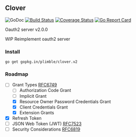 Clover
---
![GoDoc](https://godoc.org/graphql.co/graphql?status.svg)
[![Build Status](https://travis-ci.org/ory/fosite.svg?branch=master)](https://travis-ci.org/ory/fosite?branch=master)
[![Coverage Status](https://coveralls.io/repos/plimble/clover/badge.svg?branch=master&service=github&foo)](https://coveralls.io/github/ory/fosite?branch=master)
[![Go Report Card](https://goreportcard.com/badge/plimble/clover)](https://goreportcard.com/report/plimble/clover)

Oauth2 server v2.0.0

WIP Reimplement oauth2 server

### Install
```
go get gopkg.in/plimble/clover.v2
```

### Roadmap
- [ ] Grant Types [RFC6749](https://tools.ietf.org/html/rfc6749)
  - [ ] Authorization Code Grant
  - [ ] Implicit Grant
  - [x] Resource Owner Password Credentials Grant
  - [x] Client Credentials Grant
  - [x] Extension Grants
- [x] Refresh Token
- [ ] JSON Web Token (JWT) [RFC7523](https://tools.ietf.org/html/rfc7523)
- [ ] Security Considerations [RFC6819](https://tools.ietf.org/html/rfc6819)
